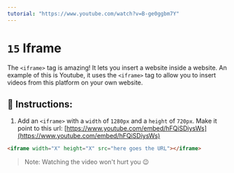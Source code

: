 ```yaml
---
tutorial: "https://www.youtube.com/watch?v=B-ge0ggbm7Y"
---
```


# `15` Iframe

The `<iframe>` tag is amazing! It lets you insert a website inside a website. An example of this is Youtube, it uses the `<iframe>` tag to allow you to insert videos from this platform on your own website.

## 📝 Instructions:

1. Add an `<iframe>` with a `width` of `1280px` and a `height` of `720px`. Make it point to this url: [https://www.youtube.com/embed/hFQiSDiysWs](https://www.youtube.com/embed/hFQiSDiysWs)

```html
<iframe width="X" height="X" src="here goes the URL"></iframe>
```

> Note: Watching the video won't hurt you 😉


